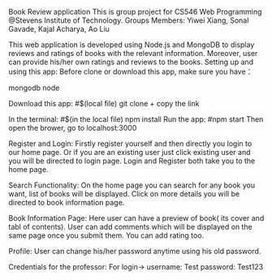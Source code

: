 Book Review application This is group project for CS546 Web Programming @Stevens Institute of Technology. Groups Members: Yiwei Xiang, Sonal Gavade, Kajal Acharya, Ao Liu

This web application is developed using Node.js and MongoDB to display reviews and ratings of books with the relevant information. Moreover, user can provide his/her own ratings and reviews to the books. 
Setting up and using this app: Before clone or download this app, make sure you have：

mongodb
node

Download this app: 
#$(local file) git clone + copy the link 

In the terminal: 
#$(in the local file) npm install
Run the app: 
#npm start 
Then open the brower, go to localhost:3000

Register and Login: Firstly register yourself and then directly you login to our home page. Or if you are an existing user just click existing user and you will be directed to login page. Login and Register both take you to the home page.

Search Functionality: On the home page you can search for any book you want, list of books will be displayed. Click on more details you will be directed to book information page.

Book Information Page: Here user can have a preview of book( its cover and tabl of contents). User can add comments which will be displayed on the same page once you submit them. You can add rating too.

Profile: User can change his/her password anytime using his old password.

Credentials for the professor: For login-> username: Test password: Test123